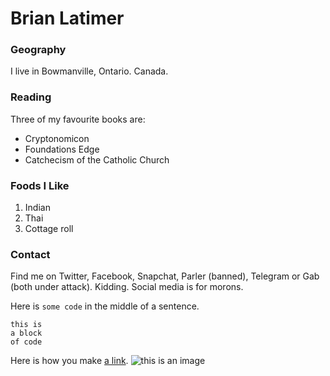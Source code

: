 # Brian Latimer

### Geography

I live in Bowmanville, Ontario. Canada.

### Reading

Three of my favourite books are:
- Cryptonomicon
- Foundations Edge
- Catchecism of the Catholic Church

### Foods I Like

1. Indian
2. Thai
3. Cottage roll

### Contact
Find me on Twitter, Facebook, Snapchat, Parler (banned), Telegram or Gab (both under attack). 
Kidding. Social media is for morons.

Here is `some code` in the middle of a sentence.

```
this is 
a block
of code
```

Here is how you make [a link](https://www.wikipedia.org/).
![this is an image](https://github.com/yihui/xaringan/releases/download/v0.0.2/karl-moustach.jpg)

